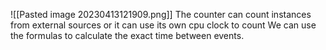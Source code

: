 ![[Pasted image 20230413121909.png]]
The counter can count instances from external sources or it can use its own cpu clock to count
We can use the formulas to calculate the exact time between events.